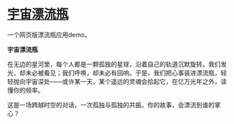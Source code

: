 # [宇宙漂流瓶](https://weierboge.github.io/-cosmic-drift-bottle/)

一个网页版漂流瓶应用demo。

**宇宙漂流瓶**  

在无边的星河里，每个人都是一颗孤独的星球，沿着自己的轨道沉默旋转。我们发光，却未必被看见；我们呼唤，却未必有回响。于是，我们把心事装进漂流瓶，轻轻抛向宇宙深处——或许某一天，某个遥远的灵魂会拾起它，在亿万光年之外，读懂你的频率。  

这是一场跨越时空的对话，一次孤独与孤独的共振。你的故事，会漂流到谁的掌心？
